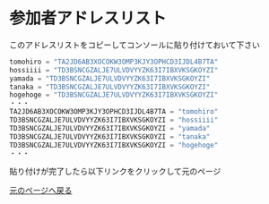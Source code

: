 # 参加者アドレスリスト
このアドレスリストをコピーしてコンソールに貼り付けておいて下さい

```js
tomohiro = "TA2JD6AB3XOCOKW3OMP3KJY3OPHCD3IJDL4B7TA"
hossiiii = "TD3BSNCGZALJE7ULVDVYYZK63I7IBXVKSGKOYZI"
yamada = "TD3BSNCGZALJE7ULVDVYYZK63I7IBXVKSGKOYZI"
tanaka = "TD3BSNCGZALJE7ULVDVYYZK63I7IBXVKSGKOYZI"
hogehoge = "TD3BSNCGZALJE7ULVDVYYZK63I7IBXVKSGKOYZI"
・・・
TA2JD6AB3XOCOKW3OMP3KJY3OPHCD3IJDL4B7TA = "tomohiro"
TD3BSNCGZALJE7ULVDVYYZK63I7IBXVKSGKOYZI = "hossiiii"
TD3BSNCGZALJE7ULVDVYYZK63I7IBXVKSGKOYZI = "yamada"
TD3BSNCGZALJE7ULVDVYYZK63I7IBXVKSGKOYZI = "tanaka"
TD3BSNCGZALJE7ULVDVYYZK63I7IBXVKSGKOYZI = "hogehoge"
・・・

```

貼り付けが完了したら以下リンクをクリックして元のページ

[元のページへ戻る](https://github.com/hossiiii/quick_learning_symbol_hoshoku/blob/main/quick_learning_symbol_hoshoku_5.md#10%E5%8F%82%E5%8A%A0%E3%83%A1%E3%83%B3%E3%83%90%E3%83%BC%E3%81%AE%E3%82%A2%E3%83%89%E3%83%AC%E3%82%B9%E3%83%AA%E3%82%B9%E3%83%88%E3%82%92%E3%82%B3%E3%83%94%E3%83%BC%E3%81%97%E3%81%A6%E8%B2%BC%E3%82%8A%E4%BB%98%E3%81%91%E3%81%A6%E3%81%8A%E3%81%8F)
